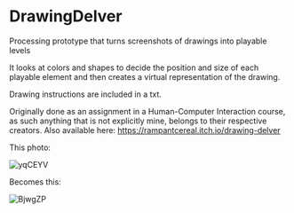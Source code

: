 # DrawingDelver
 Processing prototype that turns screenshots of drawings into playable levels

It looks at colors and shapes to decide the position and size of each playable element and then creates a virtual representation of the drawing.

Drawing instructions are included in a txt.

Originally done as an assignment in a Human-Computer Interaction course, as such anything that is not explicitly mine, belongs to their respective creators.
Also available here:
https://rampantcereal.itch.io/drawing-delver

This photo:

![yqCEYV](https://user-images.githubusercontent.com/12513993/177300340-3cf6fb37-bae4-48b9-8ab2-410521048f00.jpeg)

Becomes this:

![BjwgZP](https://user-images.githubusercontent.com/12513993/177300335-56b3b978-414f-4034-9385-c67c1965fdb4.png)

